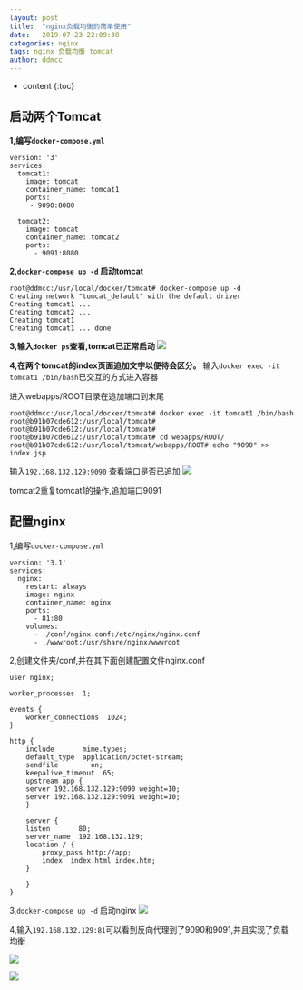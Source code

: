```yaml
---
layout: post
title:  "nginx负载均衡的简单使用"
date:   2019-07-23 22:09:38
categories: nginx
tags: nginx 负载均衡 tomcat
author: ddmcc
---
```


* content
{:toc}


## 启动两个Tomcat

**1,编写`docker-compose.yml`**





	version: '3'
	services:
	  tomcat1:
	    image: tomcat
	    container_name: tomcat1
	    ports:
	     - 9090:8080

	  tomcat2:
	    image: tomcat
	    container_name: tomcat2
	    ports:
	      - 9091:8080





**2,`docker-compose up -d` 启动tomcat**

	root@ddmcc:/usr/local/docker/tomcat# docker-compose up -d
	Creating network "tomcat_default" with the default driver
	Creating tomcat1 ... 
	Creating tomcat2 ... 
	Creating tomcat1
	Creating tomcat1 ... done





**3,输入`docker ps`查看,tomcat已正常启动**
![](https://i.loli.net/2019/07/23/5d37182cd7a4086825.png)




**4,在两个tomcat的index页面追加文字以便待会区分。**
输入`docker exec -it tomcat1 /bin/bash`已交互的方式进入容器

进入webapps/ROOT目录在追加端口到末尾

	root@ddmcc:/usr/local/docker/tomcat# docker exec -it tomcat1 /bin/bash
	root@b91b07cde612:/usr/local/tomcat# 
	root@b91b07cde612:/usr/local/tomcat# 
	root@b91b07cde612:/usr/local/tomcat# cd webapps/ROOT/
	root@b91b07cde612:/usr/local/tomcat/webapps/ROOT# echo "9090" >> index.jsp



输入`192.168.132.129:9090` 查看端口是否已追加
![](https://i.loli.net/2019/07/23/5d37182cd7a4086825.png)

tomcat2重复tomcat1的操作,追加端口9091


## 配置nginx

1,编写`docker-compose.yml`

	version: '3.1'
	services:
	  nginx:
	    restart: always
	    image: nginx
	    container_name: nginx
	    ports:
	      - 81:80
	    volumes:
	      - ./conf/nginx.conf:/etc/nginx/nginx.conf
	      - ./wwwroot:/usr/share/nginx/wwwroot 





2,创建文件夹/conf,并在其下面创建配置文件nginx.conf

	user nginx;

	worker_processes  1;

	events {
	    worker_connections  1024;
	}

	http {
	    include       mime.types;
	    default_type  application/octet-stream;
	    sendfile        on;
	    keepalive_timeout  65;
	    upstream app {
		server 192.168.132.129:9090 weight=10;
		server 192.168.132.129:9091 weight=10;
	    }

	    server {
		listen       80;
		server_name  192.168.132.129;
		location / {
		    proxy_pass http://app;
		    index  index.html index.htm;
		}

	    }
	}





3,`docker-compose up -d` 启动nginx
![](https://i.loli.net/2019/07/23/5d37182cd7a4086825.png)





4,输入`192.168.132.129:81`可以看到反向代理到了9090和9091,并且实现了负载均衡

![](https://i.loli.net/2019/07/23/5d371f7e6869c97164.png)

![](https://i.loli.net/2019/07/23/5d371f6eed21d12084.png)